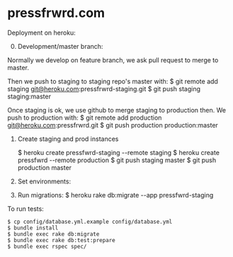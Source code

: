 # pressfrwrd.com

Deployment on heroku:

0. Development/master branch:

Normally we develop on feature branch, we ask pull request to merge to master.

Then we push to staging to staging repo's master with:
    $ git remote add staging git@heroku.com:pressfrwrd-staging.git
    $ git push staging staging:master
    
Once staging is ok, we use github to merge staging to production then. We push to production with:
    $ git remote add production git@heroku.com:pressfrwrd.git
    $ git push production production:master

1. Create staging and prod instances

    $ heroku create pressfwrd-staging --remote staging
    $ heroku create pressfwrd --remote production
    $ git push staging master
    $ git push production master

2. Set environments:

3. Run migrations:
    $ heroku rake db:migrate --app pressfwrd-staging
    

To run tests:

    $ cp config/database.yml.example config/database.yml
    $ bundle install
    $ bundle exec rake db:migrate
    $ bundle exec rake db:test:prepare
    $ bundle exec rspec spec/

